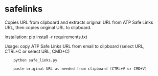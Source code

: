 # safelinks
Copies URL from clipboard and extracts original URL from ATP Safe Links URL, then copies original URL to clipboard. 

Installation: pip install -r requirements.txt

Usage:  copy ATP Safe Links URL from email to clipboard (select URL, CTRL+C or select URL, CMD+C)

        python safe_links.py
        
        paste original URL as needed from clipboard (CTRL+V or CMD+V)
